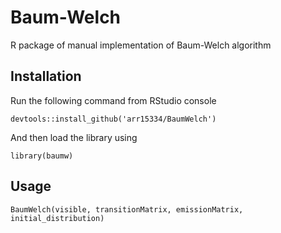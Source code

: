 # Baum-Welch

R package of manual implementation of Baum-Welch algorithm

## Installation

Run the following command from RStudio console

`devtools::install_github('arr15334/BaumWelch')`

And then load the library using

`library(baumw)`

## Usage

`BaumWelch(visible, transitionMatrix, emissionMatrix, initial_distribution)`